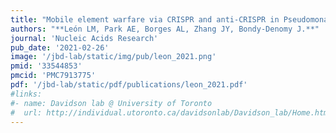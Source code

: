 ```yaml
---
title: "Mobile element warfare via CRISPR and anti-CRISPR in Pseudomonas aeruginosa"
authors: "**León LM, Park AE, Borges AL, Zhang JY, Bondy-Denomy J.**"
journal: 'Nucleic Acids Research'
pub_date: '2021-02-26'
image: '/jbd-lab/static/img/pub/leon_2021.png'
pmid: '33544853'
pmcid: 'PMC7913775'
pdf: '/jbd-lab/static/pdf/publications/leon_2021.pdf'
#links:
#- name: Davidson lab @ University of Toronto
#  url: http://individual.utoronto.ca/davidsonlab/Davidson_lab/Home.html
---
```

